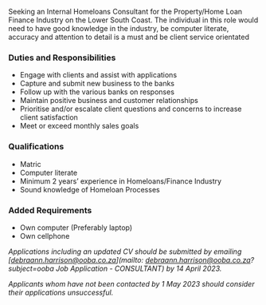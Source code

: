 
Seeking an Internal Homeloans Consultant for the Property/Home Loan Finance Industry on the Lower South Coast. The individual in this role would need to have good knowledge in the industry, be computer literate, accuracy and attention to detail is a must and be client service orientated

### Duties and Responsibilities

- Engage with clients and assist with applications
- Capture and submit new business to the banks
- Follow up with the various banks on responses
- Maintain positive business and customer relationships
- Prioritise and/or escalate client questions and concerns to increase client satisfaction
- Meet or exceed monthly sales goals

### Qualifications

- Matric
- Computer literate
- Minimum 2 years’ experience in Homeloans/Finance Industry
- Sound knowledge of Homeloan Processes

### Added Requirements

- Own computer (Preferably laptop)
- Own cellphone



*Applications including an updated CV should be submitted by emailing [debraann.harrison@ooba.co.za](mailto: debraann.harrison@ooba.co.za?subject=ooba Job Application - CONSULTANT) by 14 April 2023.*

*Applicants whom have not been contacted by 1 May 2023 should consider their applications unsuccessful.*
